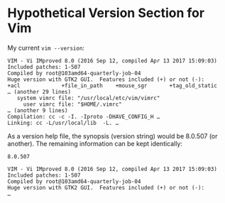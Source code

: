 Hypothetical Version Section for Vim
====

My current `vim --version`:

    VIM - Vi IMproved 8.0 (2016 Sep 12, compiled Apr 13 2017 15:09:03)
    Included patches: 1-507
    Compiled by root@103amd64-quarterly-job-04
    Huge version with GTK2 GUI.  Features included (+) or not (-):
    +acl             +file_in_path    +mouse_sgr       +tag_old_static
    … (another 29 lines)
       system vimrc file: "/usr/local/etc/vim/vimrc"
         user vimrc file: "$HOME/.vimrc"
    … (another 9 lines)
    Compilation: cc -c -I. -Iproto -DHAVE_CONFIG_H …
    Linking: cc -L/usr/local/lib  -L. …

As a version help file, the synopsis (version string) would be 8.0.507 (or another).  The remaining information can be kept identically:

    8.0.507

    VIM - Vi IMproved 8.0 (2016 Sep 12, compiled Apr 13 2017 15:09:03)
    Included patches: 1-507
    Compiled by root@103amd64-quarterly-job-04
    Huge version with GTK2 GUI.  Features included (+) or not (-):
    …
